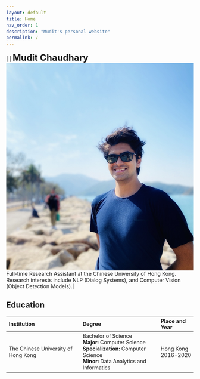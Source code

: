 ```yaml
---
layout: default
title: Home
nav_order: 1
description: "Mudit's personal website"
permalink: /
---
```

|<img src="./me.jpg" alt="Me" align="left" style="padding: 0px; width: 1000px;" /> | <b><font size="5">Mudit Chaudhary</font></b> <br> Full-time Research Assistant at the Chinese University of Hong Kong. Research interests include NLP (Dialog Systems), and Computer Vision (Object Detection Models).|  

## Education  
| Institution        | Degree          | Place and Year |
|:------------------|:---------------------|:----------------|
| The Chinese University of Hong Kong| Bachelor of Science <br> <b>Major:</b> Computer Science <br> <b>Specialization: </b> Computer Science <br> <b>Minor:</b> Data Analytics and Informatics | Hong Kong <br> 2016-2020  |